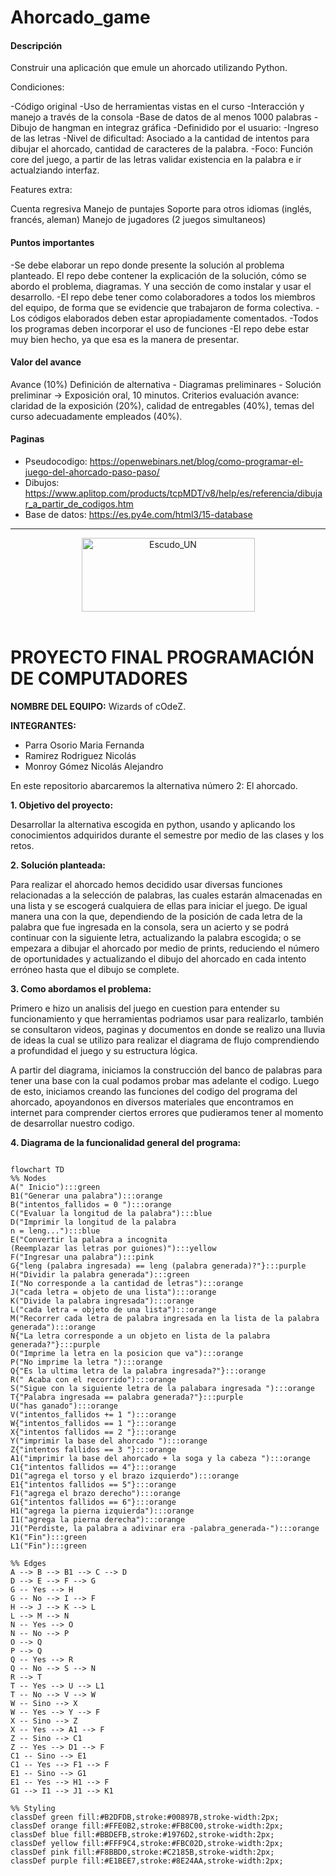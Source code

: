 # Ahorcado_game
#### Descripción
Construir una aplicación que emule un ahorcado utilizando Python.

Condiciones:

-Código original
-Uso de herramientas vistas en el curso
-Interacción y manejo a través de la consola
-Base de datos de al menos 1000 palabras
-Dibujo de hangman en integraz gráfica
-Definidido por el usuario:
-Ingreso de las letras
-Nivel de dificultad: Asociado a la cantidad de intentos para dibujar el ahorcado, cantidad de caracteres de la palabra.
-Foco: Función core del juego, a partir de las letras validar existencia en la palabra e ir actualziando interfaz.

Features extra:

Cuenta regresiva
Manejo de puntajes
Soporte para otros idiomas (inglés, francés, aleman)
Manejo de jugadores (2 juegos simultaneos)

#### Puntos importantes
-Se debe elaborar un repo donde presente la solución al problema planteado. El repo debe contener la explicación de la solución, cómo se abordo el problema, diagramas. Y una sección de como instalar y usar el desarrollo.
-El repo debe tener como colaboradores a todos los miembros del equipo, de forma que se evidencie que trabajaron de forma colectiva.
-Los códigos elaborados deben estar apropiadamente comentados.
-Todos los programas deben incorporar el uso de funciones
-El repo debe estar muy bien hecho, ya que esa es la manera de presentar.
#### Valor del avance
Avance (10%)
Definición de alternativa - Diagramas preliminares - Solución preliminar -> Exposición oral, 10 minutos.
Criterios evaluación avance: claridad de la exposición (20%), calidad de entregables (40%), temas del curso adecuadamente empleados (40%).
#### Paginas
- Pseudocodigo:
https://openwebinars.net/blog/como-programar-el-juego-del-ahorcado-paso-paso/
- Dibujos:
https://www.aplitop.com/products/tcpMDT/v8/help/es/referencia/dibujar_a_partir_de_codigos.htm
- Base de datos:
https://es.py4e.com/html3/15-database

---
<div align=center>
  <img src="https://cdiac.manizales.unal.edu.co/imagenes/LogosMini/un.png" alt="Escudo_UN" width="277" height="118">
</div>  <br>

# **PROYECTO FINAL PROGRAMACIÓN DE COMPUTADORES**

 **NOMBRE DEL EQUIPO:** Wizards of cOdeZ.

 **INTEGRANTES:**
 - Parra Osorio Maria Fernanda
 - Ramirez  Rodriguez Nicolás
 - Monroy Gómez Nicolás Alejandro

En este repositorio abarcaremos la alternativa número 2: El ahorcado. 

**1. Objetivo del proyecto:**

Desarrollar la alternativa escogida en python, usando y aplicando los conocimientos adquiridos durante el semestre por medio de las clases y los retos.

**2. Solución planteada:**

Para realizar el ahorcado hemos decidido usar diversas funciones relacionadas a la selección de palabras, las cuales estarán almacenadas en una lista y se escogerá cualquiera de ellas para iniciar el juego. De igual manera una con la que, dependiendo de la posición de cada letra de la palabra que fue ingresada en la consola, sera un acierto y se podrá continuar con la siguiente letra, actualizando la palabra escogida; o se empezara a dibujar el ahorcado por medio de prints, reduciendo el número de oportunidades y actualizando el dibujo del ahorcado en cada intento erróneo hasta que el dibujo se complete.

**3. Como abordamos el problema:**

Primero e hizo un analisis del juego en cuestion para entender su funcionamiento y que herramientas podriamos usar para realizarlo, también se consultaron videos, paginas y documentos en donde se realizo una lluvia de ideas la cual se utilizo para realizar el diagrama de flujo comprendiendo a profundidad el juego y su estructura lógica.

A partir del diagrama, iniciamos la construcción del banco de palabras para tener una base con la cual podamos probar mas adelante el codigo. Luego de esto, iniciamos creando las funciones del codigo del programa del ahorcado, apoyandonos en diversos materiales que encontramos en internet para comprender ciertos errores que pudieramos tener al momento de desarrollar nuestro codigo.



**4. Diagrama de la funcionalidad general del programa:**

``` mermaid

flowchart TD
%% Nodes
A(" Inicio"):::green
B1("Generar una palabra"):::orange
B("intentos_fallidos = 0 "):::orange
C("Evaluar la longitud de la palabra"):::blue
D("Imprimir la longitud de la palabra
n = leng..."):::blue
E("Convertir la palabra a incognita
(Reemplazar las letras por guiones)"):::yellow
F("Ingresar una palabra"):::pink
G{"leng (palabra ingresada) == leng (palabra generada)?"}:::purple
H("Dividir la palabra generada"):::green
I("No corresponde a la cantidad de letras"):::orange
J("cada letra = objeto de una lista"):::orange
K("Divide la palabra ingresada"):::orange
L("cada letra = objeto de una lista"):::orange
M("Recorrer cada letra de palabra ingresada en la lista de la palabra generada"):::orange
N{"La letra corresponde a un objeto en lista de la palabra generada?"}:::purple
O("Imprime la letra en la posicion que va"):::orange
P("No imprime la letra "):::orange
Q{"Es la ultima letra de la palabra ingresada?"}:::orange
R(" Acaba con el recorrido"):::orange
S("Sigue con la siguiente letra de la palabara ingresada "):::orange
T{"Palabra ingresada == palabra generada?"}:::purple
U("has ganado"):::orange
V("intentos_fallidos += 1 "):::orange
W{"intentos_fallidos == 1 "}:::orange
X{"intentos fallidos == 2 "}:::orange
Y("imprimir la base del ahorcado "):::orange
Z{"intentos fallidos == 3 "}:::orange
A1("imprimir la base del ahorcado + la soga y la cabeza "):::orange
C1{"intentos fallidos == 4"}:::orange
D1("agrega el torso y el brazo izquierdo"):::orange
E1{"intentos fallidos == 5"}:::orange
F1("agrega el brazo derecho"):::orange
G1{"intentos fallidos == 6"}:::orange
H1("agrega la pierna izquierda"):::orange
I1("agrega la pierna derecha"):::orange
J1("Perdiste, la palabra a adivinar era -palabra_generada-"):::orange
K1("Fin"):::green
L1("Fin"):::green

%% Edges
A --> B --> B1 --> C --> D
D --> E --> F --> G
G -- Yes --> H
G -- No --> I --> F
H --> J --> K --> L 
L --> M --> N
N -- Yes --> O
N -- No --> P
O --> Q
P --> Q
Q -- Yes --> R
Q -- No --> S --> N
R --> T 
T -- Yes --> U --> L1
T -- No --> V --> W
W -- Sino --> X
W -- Yes --> Y --> F
X -- Sino --> Z
X -- Yes --> A1 --> F
Z -- Sino --> C1
Z -- Yes --> D1 --> F
C1 -- Sino --> E1
C1 -- Yes --> F1 --> F
E1 -- Sino --> G1
E1 -- Yes --> H1 --> F
G1 --> I1 --> J1 --> K1

%% Styling
classDef green fill:#B2DFDB,stroke:#00897B,stroke-width:2px;
classDef orange fill:#FFE0B2,stroke:#FB8C00,stroke-width:2px;
classDef blue fill:#BBDEFB,stroke:#1976D2,stroke-width:2px;
classDef yellow fill:#FFF9C4,stroke:#FBC02D,stroke-width:2px;
classDef pink fill:#F8BBD0,stroke:#C2185B,stroke-width:2px;
classDef purple fill:#E1BEE7,stroke:#8E24AA,stroke-width:2px;

```
